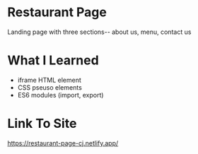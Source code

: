 # Restaurant Page

Landing page with three sections-- about us, menu, contact us

# What I Learned

* iframe HTML element
* CSS pseuso elements
* ES6 modules (import, export)

# Link To Site 

https://restaurant-page-cj.netlify.app/
